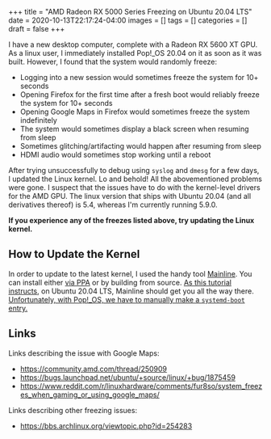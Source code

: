 +++
title = "AMD Radeon RX 5000 Series Freezing on Ubuntu 20.04 LTS"
date = 2020-10-13T22:17:24-04:00
images = []
tags = []
categories = []
draft = false
+++

I have a new desktop computer, complete with a Radeon RX 5600 XT GPU. As a linux user, I immediately installed Pop!_OS 20.04 on it as soon as it was built. However, I found that the system would randomly freeze:

- Logging into a new session would sometimes freeze the system for 10+ seconds
- Opening Firefox for the first time after a fresh boot would reliably freeze the system for 10+ seconds
- Opening Google Maps in Firefox would sometimes freeze the system indefinitely
- The system would sometimes display a black screen when resuming from sleep
- Sometimes glitching/artifacting would happen after resuming from sleep
- HDMI audio would sometimes stop working until a reboot

After trying unsuccessfully to debug using `syslog` and `dmesg` for a few days, I updated the Linux kernel. Lo and behold! All the abovementioned problems were gone. I suspect that the issues have to do with the kernel-level drivers for the AMD GPU. The linux version that ships with Ubuntu 20.04 (and all derivatives thereof) is 5.4, whereas I'm currently running 5.9.0. 

**If you experience any of the freezes listed above, try updating the Linux kernel.**

## How to Update the Kernel

In order to update to the latest kernel, I used the handy tool [Mainline](https://github.com/bkw777/mainline). You can install either [via PPA](https://code.launchpad.net/~cappelikan/+archive/ubuntu/ppa) or by building from source. [As this tutorial instructs](https://linuxhint.com/update_ubuntu_kernel_20_04/), on Ubuntu 20.04 LTS, Mainline should get you all the way there. [Unfortunately, with Pop!_OS, we have to manually make a `systemd-boot` entry.](https://frank.kumro.io/installing-a-mainline-kernel-on-popos/)

## Links

Links describing the issue with Google Maps:
- https://community.amd.com/thread/250909
- https://bugs.launchpad.net/ubuntu/+source/linux/+bug/1875459
- https://www.reddit.com/r/linuxhardware/comments/fur8so/system_freezes_when_gaming_or_using_google_maps/

Links describing other freezing issues:
- https://bbs.archlinux.org/viewtopic.php?id=254283
